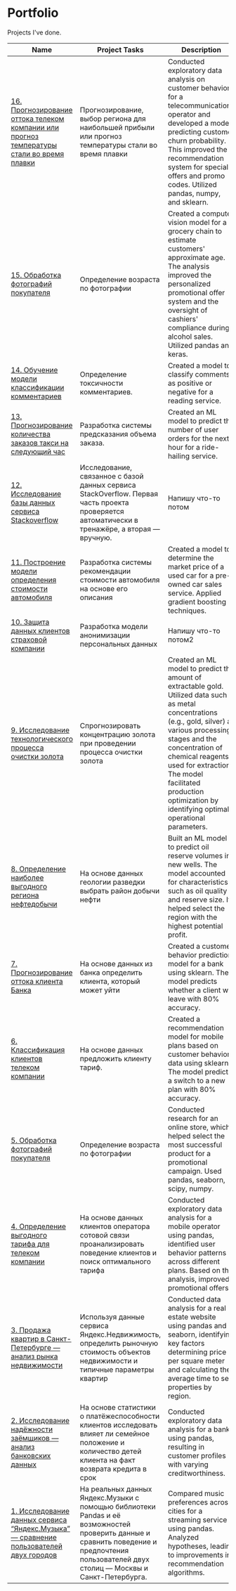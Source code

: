 # Portfolio  
Projects I've done.

| Name | Project Tasks | Description | Tools |
| --- | --- | --- | --- |
| [16. Прогнозирование оттока телеком компании или прогноз температуры стали во время плавки](#) | Прогнозирование, выбор региона для наибольшей прибыли или прогноз температуры стали во время плавки | Conducted exploratory data analysis on customer behavior for a telecommunications operator and developed a model predicting customer churn probability. This improved the recommendation system for special offers and promo codes. Utilized pandas, numpy, and sklearn. | Matplotlib, Pandas, Python, Scikit-learn, исследовательский анализ данных, классификация |
| [15. Обработка фотографий покупателя](#) | Определение возраста по фотографии | Created a computer vision model for a grocery chain to estimate customers' approximate age. The analysis improved the personalized promotional offer system and the oversight of cashiers' compliance during alcohol sales. Utilized pandas and keras. | Keras, Python |
| [14. Обучение модели классификации комментариев](#) | Определение токсичности комментариев. | Created a model to classify comments as positive or negative for a reading service. | BERT, Pandas, Python, nltk, tf-idf |
| [13. Прогнозирование количества заказов такси на следующий час](#) | Разработка системы предсказания объема заказа. | Created an ML model to predict the number of user orders for the next hour for a ride-hailing service. | Pandas, Python, Scikit-learn, statsmodels |
| [12. Исследование базы данных сервиса Stackoverflow](#) | Исследование, связанное с базой данных сервиса StackOverflow. Первая часть проекта проверяется автоматически в тренажёре, а вторая — вручную. | Напишу что-то потом | Matplotlib, Pandas, Python, SQL, SQLAlchemy, Seaborn |
| [11. Построение модели определения стоимости автомобиля](#) | Разработка системы рекомендации стоимости автомобиля на основе его описания | Created a model to determine the market price of a used car for a pre-owned car sales service. Applied gradient boosting techniques. | Pandas, Python, lightgbm |
| [10. Защита данных клиентов страховой компании](#) | Разработка модели анонимизации персональных данных | Напишу что-то потом2 | NumPy, Python, Scikit-learn |
| [9. Исследование технологического процесса очистки золота](#) | Спрогнозировать концентрацию золота при проведении процесса очистки золота | Created an ML model to predict the amount of extractable gold. Utilized data such as metal concentrations (e.g., gold, silver) at various processing stages and the concentration of chemical reagents used for extraction. The model facilitated production optimization by identifying optimal operational parameters. | Matplotlib, NumPy, Pandas, Python, Scikit-learn, исследовательский анализ данных |
| [8. Определение наиболее выгодного региона нефтедобычи](#) | На основе данных геологии разведки выбрать район добычи нефти | Built an ML model to predict oil reserve volumes in new wells. The model accounted for characteristics such as oil quality and reserve size. It helped select the region with the highest potential profit. | Pandas, Scikit-learn, бутстреп |
| [7. Прогнозирование оттока клиента Банка](#) | На основе данных из банка определить клиента, который может уйти | Created a customer behavior prediction model for a bank using sklearn. The model predicts whether a client will leave with 80% accuracy. | Matplotlib, Pandas, Scikit-learn |
| [6. Классификация клиентов телеком компании](#) | На основе данных предложить клиенту тариф. | Created a recommendation model for mobile plans based on customer behavior data using sklearn. The model predicts a switch to a new plan with 80% accuracy. | Matplotlib, Pandas, Python, Scikit-learn |
| [5. Обработка фотографий покупателя](#) | Определение возраста по фотографии | Conducted research for an online store, which helped select the most successful product for a promotional campaign. Used pandas, seaborn, scipy, numpy. | Keras, Python |
| [4. Определение выгодного тарифа для телеком компании](#) | На основе данных клиентов оператора сотовой связи проанализировать поведение клиентов и поиск оптимального тарифа | Conducted exploratory data analysis for a mobile operator using pandas, identified user behavior patterns across different plans. Based on the analysis, improved promotional offers. | Matplotlib, NumPy, Pandas, Python, SciPy, описательная статистика, проверка статистических гипотез |
| [3. Продажа квартир в Санкт-Петербурге — анализ рынка недвижимости](#) | Используя данные сервиса Яндекс.Недвижимость, определить рыночную стоимость объектов недвижимости и типичные параметры квартир | Conducted data analysis for a real estate website using pandas and seaborn, identifying key factors determining price per square meter and calculating the average time to sell properties by region. | Matplotlib, Pandas, Python, визуализация данных, исследовательский анализ данных, предобработка данных |
| [2. Исследование надёжности заёмщиков — анализ банковских данных](#) | На основе статистики о платёжеспособности клиентов исследовать влияет ли семейное положение и количество детей клиента на факт возврата кредита в срок | Conducted exploratory data analysis for a bank using pandas, resulting in customer profiles with varying creditworthiness. | Pandas, Python, предобработка данных |
| [1. Исследование данных сервиса “Яндекс.Музыка” — сравнение пользователей двух городов](#) | На реальных данных Яндекс.Музыки с помощью библиотеки Pandas и её возможностей проверить данные и сравнить поведение и предпочтения пользователей двух столиц — Москвы и Санкт-Петербурга. | Compared music preferences across cities for a streaming service using pandas. Analyzed hypotheses, leading to improvements in recommendation algorithms. | Pandas, Python |
